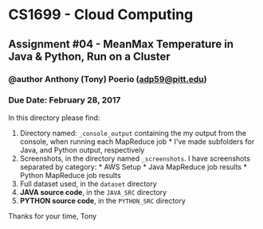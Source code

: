 # CS1699 - Cloud Computing
## Assignment #04 - MeanMax Temperature in Java & Python, Run on a Cluster
### @author Anthony (Tony) Poerio (adp59@pitt.edu)
### Due Date: February 28, 2017

In this directory please find:
  1. Directory named: `_console_output` containing the my output from the console, when running each MapReduce job
    * I've made subfolders for Java, and Python output, respectively
  2. Screenshots, in the directory named `_screenshots`. I have screenshots separated by category:
    * AWS Setup
    * Java MapReduce job results
    * Python MapReduce job results
  3. Full dataset used, in the `dataset` directory
  4.  **JAVA source code**,  in the `JAVA_SRC` directory
  5.  **PYTHON source code**,  in the `PYTHON_SRC` directory

  Thanks for your time,
  Tony
